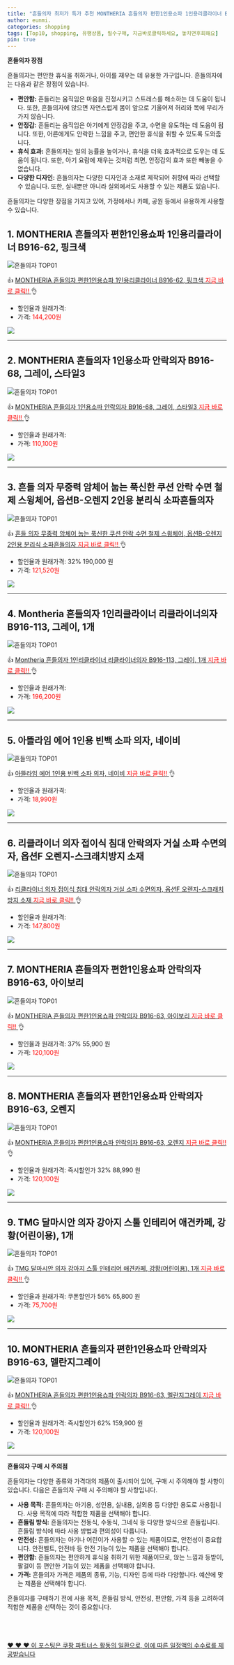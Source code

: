 ```yaml
---
title: "흔들의자 최저가 특가 추천 MONTHERIA 흔들의자 편한1인용쇼파 1인용리클라이너 B916-62, 핑크색 비교 장점 구매가이드"
author: eunmi.
categories: shopping
tags: [Top10, shopping, 유행상품, 필수구매, 지금바로클릭하세요, 놓치면후회해요]
pin: true
---
```

**흔들의자 장점**

흔들의자는 편안한 휴식을 취하거나, 아이를 재우는 데 유용한 가구입니다. 흔들의자에는 다음과 같은 장점이 있습니다.

* **편안함:** 흔들리는 움직임은 마음을 진정시키고 스트레스를 해소하는 데 도움이 됩니다. 또한, 흔들의자에 앉으면 자연스럽게 몸이 앞으로 기울어져 허리와 목에 무리가 가지 않습니다.
* **안정감:** 흔들리는 움직임은 아기에게 안정감을 주고, 수면을 유도하는 데 도움이 됩니다. 또한, 어른에게도 안락한 느낌을 주고, 편안한 휴식을 취할 수 있도록 도와줍니다.
* **휴식 효과:** 흔들의자는 일의 능률을 높이거나, 휴식을 더욱 효과적으로 도우는 데 도움이 됩니다. 또한, 아기 요람에 재우는 것처럼 최면, 안정감의 효과 또한 빼놓을 수 없습니다.
* **다양한 디자인:** 흔들의자는 다양한 디자인과 소재로 제작되어 취향에 따라 선택할 수 있습니다. 또한, 실내뿐만 아니라 실외에서도 사용할 수 있는 제품도 있습니다.

흔들의자는 다양한 장점을 가지고 있어, 가정에서나 카페, 공원 등에서 유용하게 사용할 수 있습니다.

   

## 1. MONTHERIA 흔들의자 편한1인용쇼파 1인용리클라이너 B916-62, 핑크색

![흔들의자 TOP01](https://thumbnail7.coupangcdn.com/thumbnails/remote/230x230ex/image/vendor_inventory/2ea5/03ed6ee295056296b29a3d5cb77135eec053f81dd2e843d73edea52e5010.png)


👍 [MONTHERIA 흔들의자 편한1인용쇼파 1인용리클라이너 B916-62, 핑크색 <font color=red> 지금 바로 클릭!! </font> ](https://link.coupang.com/re/AFFSDP?lptag=AF3617701&subid=GithubCoopas&pageKey=7620997413&traceid=V0-153&itemId=20205203538&vendorItemId=86896728209) 👌 


- 할인율과 원래가격: 
- 가격: <span style='color:red'>144,200원</span>

[![](/discount_price.png)](https://link.coupang.com/re/AFFSDP?lptag=AF3617701&subid=GithubCoopas&pageKey=7620997413&traceid=V0-153&itemId=20205203538&vendorItemId=86896728209)

---


   

## 2. MONTHERIA 흔들의자 1인용소파 안락의자 B916-68, 그레이, 스타일3

![흔들의자 TOP01](https://thumbnail8.coupangcdn.com/thumbnails/remote/230x230ex/image/vendor_inventory/7302/08d0c7eda48fca4bc8b6ab745b59819af0d9c0a85b22a392655785fad7fd.jpg)


👍 [MONTHERIA 흔들의자 1인용소파 안락의자 B916-68, 그레이, 스타일3 <font color=red> 지금 바로 클릭!! </font> ](https://link.coupang.com/re/AFFSDP?lptag=AF3617701&subid=GithubCoopas&pageKey=7620999653&traceid=V0-153&itemId=20205212773&vendorItemId=86919053563) 👌 


- 할인율과 원래가격: 
- 가격: <span style='color:red'>110,100원</span>

[![](/discount_price.png)](https://link.coupang.com/re/AFFSDP?lptag=AF3617701&subid=GithubCoopas&pageKey=7620999653&traceid=V0-153&itemId=20205212773&vendorItemId=86919053563)

---


   

## 3. 흔들 의자 무중력 암체어 눕는 푹신한 쿠션 안락 수면 철제 스윙체어, 옵션B-오렌지 2인용 분리식 소파흔들의자

![흔들의자 TOP01](https://thumbnail7.coupangcdn.com/thumbnails/remote/230x230ex/image/vendor_inventory/a283/4cb23499289acc65998128a25348b984929fc31196289862e357e0f16dff.jpg)


👍 [흔들 의자 무중력 암체어 눕는 푹신한 쿠션 안락 수면 철제 스윙체어, 옵션B-오렌지 2인용 분리식 소파흔들의자 <font color=red> 지금 바로 클릭!! </font> ](https://link.coupang.com/re/AFFSDP?lptag=AF3617701&subid=GithubCoopas&pageKey=7411025608&traceid=V0-153&itemId=19202003196&vendorItemId=86319333659) 👌 


- 할인율과 원래가격: 32%  190,000   원
- 가격: <span style='color:red'>121,520원</span>

[![](/discount_price.png)](https://link.coupang.com/re/AFFSDP?lptag=AF3617701&subid=GithubCoopas&pageKey=7411025608&traceid=V0-153&itemId=19202003196&vendorItemId=86319333659)

---


   

## 4. Montheria 흔들의자 1인리클라이너 리클라이너의자 B916-113, 그레이, 1개

![흔들의자 TOP01](https://thumbnail9.coupangcdn.com/thumbnails/remote/230x230ex/image/vendor_inventory/230b/b7e9c24111882ea316526bbd60b552dfd3a4e29dbd481068862f9fab515c.png)


👍 [Montheria 흔들의자 1인리클라이너 리클라이너의자 B916-113, 그레이, 1개 <font color=red> 지금 바로 클릭!! </font> ](https://link.coupang.com/re/AFFSDP?lptag=AF3617701&subid=GithubCoopas&pageKey=7621028599&traceid=V0-153&itemId=20205335425&vendorItemId=87135809034) 👌 


- 할인율과 원래가격: 
- 가격: <span style='color:red'>196,200원</span>

[![](/discount_price.png)](https://link.coupang.com/re/AFFSDP?lptag=AF3617701&subid=GithubCoopas&pageKey=7621028599&traceid=V0-153&itemId=20205335425&vendorItemId=87135809034)

---


   

## 5. 아뜰라임 에어 1인용 빈백 소파 의자, 네이비

![흔들의자 TOP01](https://thumbnail6.coupangcdn.com/thumbnails/remote/230x230ex/image/vendor_inventory/6fee/e424d69344ffca1a25bab3e8e93ad896c0bdf3df07b0b79d3d3b401df72d.png)


👍 [아뜰라임 에어 1인용 빈백 소파 의자, 네이비 <font color=red> 지금 바로 클릭!! </font> ](https://link.coupang.com/re/AFFSDP?lptag=AF3617701&subid=GithubCoopas&pageKey=6213016181&traceid=V0-153&itemId=12394313521&vendorItemId=87658283079) 👌 


- 할인율과 원래가격: 
- 가격: <span style='color:red'>18,990원</span>

[![](/discount_price.png)](https://link.coupang.com/re/AFFSDP?lptag=AF3617701&subid=GithubCoopas&pageKey=6213016181&traceid=V0-153&itemId=12394313521&vendorItemId=87658283079)

---


   

## 6. 리클라이너 의자 접이식 침대 안락의자 거실 소파 수면의자, 옵션F 오렌지-스크래치방지 소재

![흔들의자 TOP01](https://thumbnail6.coupangcdn.com/thumbnails/remote/230x230ex/image/vendor_inventory/5558/4fef986079d4ab427dfc8891c70f14e5b5c1101280b3176030db315c66aa.jpg)


👍 [리클라이너 의자 접이식 침대 안락의자 거실 소파 수면의자, 옵션F 오렌지-스크래치방지 소재 <font color=red> 지금 바로 클릭!! </font> ](https://link.coupang.com/re/AFFSDP?lptag=AF3617701&subid=GithubCoopas&pageKey=7557549806&traceid=V0-153&itemId=19903529286&vendorItemId=87003579784) 👌 


- 할인율과 원래가격: 
- 가격: <span style='color:red'>147,800원</span>

[![](/discount_price.png)](https://link.coupang.com/re/AFFSDP?lptag=AF3617701&subid=GithubCoopas&pageKey=7557549806&traceid=V0-153&itemId=19903529286&vendorItemId=87003579784)

---


   

## 7. MONTHERIA 흔들의자 편한1인용쇼파 안락의자 B916-63, 아이보리

![흔들의자 TOP01](https://thumbnail7.coupangcdn.com/thumbnails/remote/230x230ex/image/vendor_inventory/3596/dc3bd511d7c7c4046b7a1ba959f58c3d40e53d498179f8e01b88e2146949.png)


👍 [MONTHERIA 흔들의자 편한1인용쇼파 안락의자 B916-63, 아이보리 <font color=red> 지금 바로 클릭!! </font> ](https://link.coupang.com/re/AFFSDP?lptag=AF3617701&subid=GithubCoopas&pageKey=7620997815&traceid=V0-153&itemId=20205205034&vendorItemId=86896863462) 👌 


- 할인율과 원래가격: 37%  55,900   원
- 가격: <span style='color:red'>120,100원</span>

[![](/discount_price.png)](https://link.coupang.com/re/AFFSDP?lptag=AF3617701&subid=GithubCoopas&pageKey=7620997815&traceid=V0-153&itemId=20205205034&vendorItemId=86896863462)

---


   

## 8. MONTHERIA 흔들의자 편한1인용쇼파 안락의자 B916-63, 오렌지

![흔들의자 TOP01](https://thumbnail9.coupangcdn.com/thumbnails/remote/230x230ex/image/vendor_inventory/1702/11b669835065f9ebcc935fde3c9c39307500a510de7b0cea6465259ff085.png)


👍 [MONTHERIA 흔들의자 편한1인용쇼파 안락의자 B916-63, 오렌지 <font color=red> 지금 바로 클릭!! </font> ](https://link.coupang.com/re/AFFSDP?lptag=AF3617701&subid=GithubCoopas&pageKey=7620997815&traceid=V0-153&itemId=20205205029&vendorItemId=86896863380) 👌 


- 할인율과 원래가격: 즉시할인가 32%  88,990   원
- 가격: <span style='color:red'>120,100원</span>

[![](/discount_price.png)](https://link.coupang.com/re/AFFSDP?lptag=AF3617701&subid=GithubCoopas&pageKey=7620997815&traceid=V0-153&itemId=20205205029&vendorItemId=86896863380)

---


   

## 9. TMG 달마시안 의자 강아지 스툴 인테리어 애견카페, 강황(어린이용), 1개

![흔들의자 TOP01](https://thumbnail9.coupangcdn.com/thumbnails/remote/230x230ex/image/vendor_inventory/cd2f/c7789df2e74dbc6907d58e9a08fd6900090e56aa49b15e025410426c8fb7.jpg)


👍 [TMG 달마시안 의자 강아지 스툴 인테리어 애견카페, 강황(어린이용), 1개 <font color=red> 지금 바로 클릭!! </font> ](https://link.coupang.com/re/AFFSDP?lptag=AF3617701&subid=GithubCoopas&pageKey=7498697202&traceid=V0-153&itemId=19624821457&vendorItemId=86731439881) 👌 


- 할인율과 원래가격: 쿠폰할인가 56%  65,800   원
- 가격: <span style='color:red'>75,700원</span>

[![](/discount_price.png)](https://link.coupang.com/re/AFFSDP?lptag=AF3617701&subid=GithubCoopas&pageKey=7498697202&traceid=V0-153&itemId=19624821457&vendorItemId=86731439881)

---


   

## 10. MONTHERIA 흔들의자 편한1인용쇼파 안락의자 B916-63, 멜란지그레이

![흔들의자 TOP01](https://thumbnail8.coupangcdn.com/thumbnails/remote/230x230ex/image/vendor_inventory/bda6/0c6a53fb427d0787a52f505a01b13a81bd177016fe56980ba231c3352fb0.png)


👍 [MONTHERIA 흔들의자 편한1인용쇼파 안락의자 B916-63, 멜란지그레이 <font color=red> 지금 바로 클릭!! </font> ](https://link.coupang.com/re/AFFSDP?lptag=AF3617701&subid=GithubCoopas&pageKey=7620997815&traceid=V0-153&itemId=20205205030&vendorItemId=86896863478) 👌 


- 할인율과 원래가격: 즉시할인가 62%  159,900   원
- 가격: <span style='color:red'>120,100원</span>

[![](/discount_price.png)](https://link.coupang.com/re/AFFSDP?lptag=AF3617701&subid=GithubCoopas&pageKey=7620997815&traceid=V0-153&itemId=20205205030&vendorItemId=86896863478)

---
**흔들의자 구매 시 주의점**

흔들의자는 다양한 종류와 가격대의 제품이 출시되어 있어, 구매 시 주의해야 할 사항이 있습니다. 다음은 흔들의자 구매 시 주의해야 할 사항입니다.

* **사용 목적:** 흔들의자는 아기용, 성인용, 실내용, 실외용 등 다양한 용도로 사용됩니다. 사용 목적에 따라 적합한 제품을 선택해야 합니다.
* **흔들림 방식:** 흔들의자는 전동식, 수동식, 그네식 등 다양한 방식으로 흔들립니다. 흔들림 방식에 따라 사용 방법과 편의성이 다릅니다.
* **안전성:** 흔들의자는 아기나 어린이가 사용할 수 있는 제품이므로, 안전성이 중요합니다. 안전벨트, 안전바 등 안전 기능이 있는 제품을 선택해야 합니다.
* **편안함:** 흔들의자는 편안하게 휴식을 취하기 위한 제품이므로, 앉는 느낌과 등받이, 팔걸이 등 편안한 기능이 있는 제품을 선택해야 합니다.
* **가격:** 흔들의자 가격은 제품의 종류, 기능, 디자인 등에 따라 다양합니다. 예산에 맞는 제품을 선택해야 합니다.

흔들의자를 구매하기 전에 사용 목적, 흔들림 방식, 안전성, 편안함, 가격 등을 고려하여 적합한 제품을 선택하는 것이 중요합니다.<br><br><br><br><br> [ ❤ ❤ ❤ 이 포스팅은 쿠팡 파트너스 활동의 일환으로, 이에 따른 일정액의 수수료를 제공받습니다](https://link.coupang.com/a/bcEFyh)